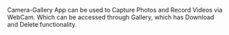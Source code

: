Camera-Gallery App can be used to Capture Photos and Record Videos via WebCam. Which can be accessed through Gallery, which has Download and Delete functionality.
